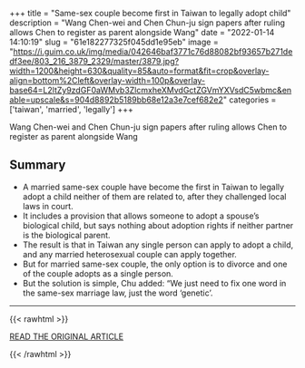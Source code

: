 +++
title = "Same-sex couple become first in Taiwan to legally adopt child"
description = "Wang Chen-wei and Chen Chun-ju sign papers after ruling allows Chen to register as parent alongside Wang"
date = "2022-01-14 14:10:19"
slug = "61e182277325f045dd1e95eb"
image = "https://i.guim.co.uk/img/media/042646baf3771c76d88082bf93657b271dedf3ee/803_216_3879_2329/master/3879.jpg?width=1200&height=630&quality=85&auto=format&fit=crop&overlay-align=bottom%2Cleft&overlay-width=100p&overlay-base64=L2ltZy9zdGF0aWMvb3ZlcmxheXMvdGctZGVmYXVsdC5wbmc&enable=upscale&s=904d8892b5189bb68e12a3e7cef682e2"
categories = ['taiwan', 'married', 'legally']
+++

Wang Chen-wei and Chen Chun-ju sign papers after ruling allows Chen to register as parent alongside Wang

## Summary

- A married same-sex couple have become the first in Taiwan to legally adopt a child neither of them are related to, after they challenged local laws in court.
- It includes a provision that allows someone to adopt a spouse’s biological child, but says nothing about adoption rights if neither partner is the biological parent.
- The result is that in Taiwan any single person can apply to adopt a child, and any married heterosexual couple can apply together.
- But for married same-sex couple, the only option is to divorce and one of the couple adopts as a single person.
- But the solution is simple, Chu added: “We just need to fix one word in the same-sex marriage law, just the word ‘genetic’.

---

{{< rawhtml >}}
  <p class="article-category">
    <a target="_blank" href="https://www.theguardian.com/world/2022/jan/13/same-sex-couple-become-first-in-taiwan-to-legally-adopt-child">READ THE ORIGINAL ARTICLE</a>
  </p>
{{< /rawhtml >}}
